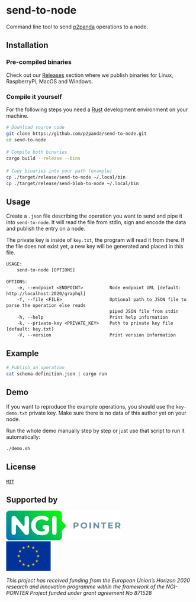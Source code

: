 # send-to-node

Command line tool to send [p2panda](https://github.com/p2panda/handbook)
operations to a node.

## Installation

### Pre-compiled binaries

Check out our [Releases](https://github.com/p2panda/send-to-node/releases)
section where we publish binaries for Linux, RaspberryPi, MacOS and Windows.

### Compile it yourself

For the following steps you need a
[Rust](https://www.rust-lang.org/learn/get-started) development environment on
your machine.

```bash
# Download source code
git clone https://github.com/p2panda/send-to-node.git
cd send-to-node

# Compile both binaries
cargo build --release --bins

# Copy binaries into your path (example)
cp ./target/release/send-to-node ~/.local/bin
cp ./target/release/send-blob-to-node ~/.local/bin
```

## Usage

Create a `.json` file describing the operation you want to send and pipe it
into `send-to-node`. It will read the file from stdin, sign and encode the data
and publish the entry on a node.

The private key is inside of `key.txt`, the program will read it from there. If
the file does not exist yet, a new key will be generated and placed in this
file.

```
USAGE:
    send-to-node [OPTIONS]

OPTIONS:
    -e, --endpoint <ENDPOINT>          Node endpoint URL [default: http://localhost:2020/graphql]
    -f, --file <FILE>                  Optional path to JSON file to parse the operation else reads
                                       piped JSON file from stdin
    -h, --help                         Print help information
    -k, --private-key <PRIVATE_KEY>    Path to private key file [default: key.txt]
    -V, --version                      Print version information
```

## Example

```bash
# Publish an operation
cat schema-definition.json | cargo run
```

## Demo

If you want to reproduce the example operations, you should use the
`key-demo.txt` private key. Make sure there is no data of this author yet on
your node.

Run the whole demo manually step by step or just use that script to run it
automatically:

```bash
./demo.sh
```

## License

[`MIT`](LICENSE)

## Supported by

<img src="https://raw.githubusercontent.com/p2panda/.github/main/assets/ngi-logo.png" width="auto" height="80px"><br />
<img src="https://raw.githubusercontent.com/p2panda/.github/main/assets/eu-flag-logo.png" width="auto" height="80px">

*This project has received funding from the European Union’s Horizon 2020
research and innovation programme within the framework of the NGI-POINTER
Project funded under grant agreement No 871528*
